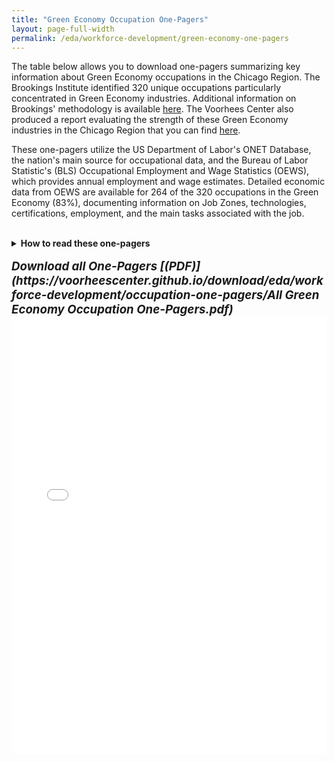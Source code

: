 ```yaml
---
title: "Green Economy Occupation One-Pagers"
layout: page-full-width
permalink: /eda/workforce-development/green-economy-one-pagers
---
```


<!--- This document is a copy of the RMD output from "Front_End_Occupation_Table" that produces a MD markdown (due to keep_md and preserve_yaml). Changes required is to: 1) change file name to match permalink; 2) remove the "output" section of the YAML; and 3) make the table call to an iframe of the HTML widget before loading onto the website. 

The final steps to update the website, you need to transfer over 3 files:
1) Copy over this MD file into the "pages" subfolder matching the permalink in the YAML
2) Copy over the "occupations-one-pager" subfolder to the "download" subfolder
3) Copy over the "occupation-one-pager-front-end-table.html" to the "htmlwidgets" subfolder 
-->

The table below allows you to download one-pagers summarizing key information about Green Economy occupations in the Chicago Region. The Brookings Institute identified 320 unique occupations particularly concentrated in Green Economy industries. Additional information on Brookings' methodology is available [here](https://www.brookings.edu/wp-content/uploads/2019/04/2019.04_metro_Clean-Energy-Jobs_Report_Muro-Tomer-Shivaran-Kane_updated.pdf). The Voorhees Center also produced a report evaluating the strength of these Green Economy industries in the Chicago Region that you can find [here](https://uofi.app.box.com/s/otysmqubv39nvpzdq17cdz5trpm5mqoh).

These one-pagers utilize the US Department of Labor's ONET Database, the nation's main source for occupational data, and the Bureau of Labor Statistic's (BLS) Occupational Employment and Wage Statistics (OEWS), which provides annual employment and wage estimates. Detailed economic data from OEWS are available for 264 of the 320 occupations in the Green Economy (83%), documenting information on Job Zones, technologies, certifications, employment, and the main tasks associated with the job.
<br><br>
<details>
<summary markdown="span"><b>How to read these one-pagers</b></summary>

<br>
<b>Summary Box</b>
<br>

<ul>
<li><b>Occupation Title and SOC Code</b> that is formally used by ONET</li>
<li><b>Green Economy Icons</b> to indicate whether an occupation falls within one or more of the subcategories:
  <ul>
    <li><b>Clean Energy Production (Solar Panel)</b> includes clean energy generation, transmission, and distribution.</li>
    <li><b>Energy Efficiency (Batteries)</b> includes manufacturing of energy-efficient products, construction of energy-efficient buildings, and provision of energy-efficient services.</li>
    <li><b>Environmental Management (Leaf)</b> includes environmental management, conservation, and regulation.</li>
  </ul>
</li>
<li><b>Description</b> of the general occupation.</li>
<li><b>Other Resources</b> links to the complete set of data present in ONET.</li>
</ul>

<b>Job Title Examples</b>
<br>

<ul>
<li>A sample of the job titles that people currently employed in the occupation hold.</li>
</ul>

<b>Job Zone</b>
<br>

<ul>
<li><b>Preparation, Education, Experience and Training</b> levels required for the occupation.</li>
<li><b>Core Certifications and Hot Technologies (If Available)</b> that are frequently included in employer job postings.</li>
</ul>

<b>Employment and Wages (Chicago MSA, IL, USA – If Available)</b>
<br>

<ul>
<li><b>Summary Table</b> showing the employment totals, location quotient, and median wage across the United States, Illinois, and the Chicago MSA for 2021 (if available). A location quotient greater than 1 indicates the region has a higher concentration in that occupation than the nation.</li>
<li><b>Wage Distribution Chart</b> showing the 10th Percentile, 50th (Median), and 90th Percentile of wages across each region (if available).</li>
</ul>

<b>Core Tasks</b>
<br>

<ul>
<li><b>Top 5 Core Tasks</b> of the given occupation according to current job holders. Frequency is translated from the survey instrument scale of 1 (Yearly or Less) to 7 (Hourly or More). Importance of the Task is translated from 1 (Not Important) to 5 (Extremely Important).</li>
</ul> 
 
</details>
<br>
<b style='font-size:14pt;'><i>
Download all One-Pagers [(PDF)](https://voorheescenter.github.io/download/eda/workforce-development/occupation-one-pagers/All Green Economy Occupation One-Pagers.pdf)
</i></b>
<br>
<!--- Link to table saved as a widget for website display -->
<iframe src="/htmlwidgets/occupation-one-pager-front-end-table.html" height="700px" width="100%" style="border:none;"></iframe>
